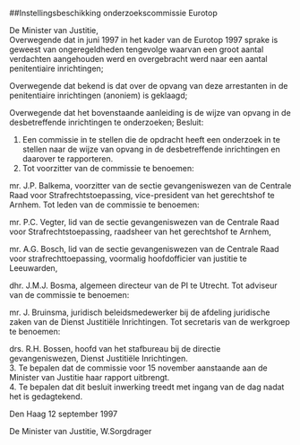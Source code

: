 <meta http-equiv='Content-Type' content='text/html; charset=utf-8' />

##Instellingsbeschikking onderzoekscommissie Eurotop

De Minister van Justitie,  
Overwegende dat in juni 1997 in het kader van de Eurotop 1997 sprake is geweest van ongeregeldheden tengevolge waarvan een groot aantal verdachten aangehouden werd en overgebracht werd naar een aantal penitentiaire inrichtingen;

Overwegende dat bekend is dat over de opvang van deze arrestanten in de penitentiaire inrichtingen (anoniem) is geklaagd;

Overwegende dat het bovenstaande aanleiding is de wijze van opvang in de desbetreffende inrichtingen te onderzoeken;
Besluit:      
1.  Een commissie in te stellen die de opdracht heeft een onderzoek in te stellen naar de wijze van opvang in de desbetreffende inrichtingen en daarover te rapporteren.   
2.  Tot voorzitter van de commissie te benoemen: 

mr. J.P. Balkema, voorzitter van de sectie gevangeniswezen van de Centrale Raad voor Strafrechtstoepassing, vice-president van het gerechtshof te Arnhem.   Tot leden van de commissie te benoemen: 

mr. P.C. Vegter, lid van de sectie gevangeniswezen van de Centrale Raad voor Strafrechtstoepassing, raadsheer van het gerechtshof te Arnhem,  

mr. A.G. Bosch, lid van de sectie gevangeniswezen van de Centrale Raad voor strafrechttoepassing, voormalig hoofdofficier van justitie te Leeuwarden,  

dhr. J.M.J. Bosma, algemeen directeur van de PI te Utrecht.   Tot adviseur van de commissie te benoemen: 

mr. J. Bruinsma, juridisch beleidsmedewerker bij de afdeling juridische zaken van de Dienst Justitiële Inrichtingen.   Tot secretaris van de werkgroep te benoemen: 

drs. R.H. Bossen, hoofd van het stafbureau bij de directie gevangeniswezen, Dienst Justitiële Inrichtingen.     
3.  Te bepalen dat de commissie voor 15 november aanstaande aan de Minister van Justitie haar rapport uitbrengt.   
4.  Te bepalen dat dit besluit inwerking treedt met ingang van de dag nadat het is gedagtekend.      

Den Haag 
12 september 1997    

De 
Minister van Justitie, 
W.Sorgdrager    
